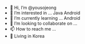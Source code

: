 - 👋 Hi, I’m @yousojeong
- 👀 I’m interested in ... Java Android
- 🌱 I’m currently learning ... Android
- 💞️ I’m looking to collaborate on ...
- 📫 How to reach me ... 
- 🚀 Living in Korea

<!---
yousojeong/yousojeong is a ✨ special ✨ repository because its `README.md` (this file) appears on your GitHub profile.
You can click the Preview link to take a look at your changes.
--->
